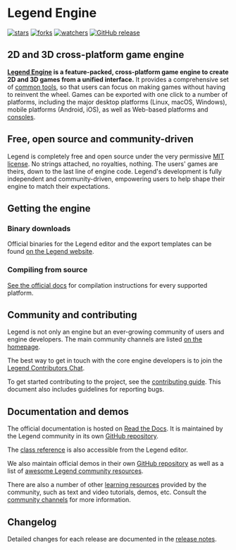 ﻿# Legend Engine

[![stars](https://img.shields.io/github/stars/HuaWangDongShi/LegendEngine.svg?style=social&label=Stars)](https://github.com/HuaWangDongShi/LegendEngine)
[![forks](https://img.shields.io/github/forks/HuaWangDongShi/LegendEngine.svg?style=social&label=Forks)](https://github.com/HuaWangDongShi/LegendEngine)
[![watchers](https://img.shields.io/github/watchers/HuaWangDongShi/LegendEngine.svg?style=social&label=Watchers)](https://github.com/HuaWangDongShi/LegendEngine)
[![GitHub release](https://img.shields.io/github/release/HuaWangDongShi/LegendEngine.svg)](https://github.com/HuaWangDongShi/LegendEngine/releases)

## 2D and 3D cross-platform game engine

**[Legend Engine](https://legendengine.org) is a feature-packed, cross-platform
game engine to create 2D and 3D games from a unified interface.** It provides a
comprehensive set of [common tools](https://legendengine.org/features), so that
users can focus on making games without having to reinvent the wheel. Games can
be exported with one click to a number of platforms, including the major desktop
platforms (Linux, macOS, Windows), mobile platforms (Android, iOS), as well as
Web-based platforms and [consoles](https://docs.legendengine.org/en/latest/tutorials/platform/consoles.html).

## Free, open source and community-driven

Legend is completely free and open source under the very permissive [MIT license](https://legendengine.org/license).
No strings attached, no royalties, nothing. The users' games are theirs, down
to the last line of engine code. Legend's development is fully independent and
community-driven, empowering users to help shape their engine to match their
expectations. 

## Getting the engine

### Binary downloads

Official binaries for the Legend editor and the export templates can be found
[on the Legend website](https://legendengine.org/download).

### Compiling from source

[See the official docs](https://docs.legendengine.org/en/latest/contributing/development/compiling)
for compilation instructions for every supported platform.

## Community and contributing

Legend is not only an engine but an ever-growing community of users and engine
developers. The main community channels are listed [on the homepage](https://legendengine.org/community).

The best way to get in touch with the core engine developers is to join the
[Legend Contributors Chat](https://chat.legendengine.org).

To get started contributing to the project, see the [contributing guide](CONTRIBUTING.md).
This document also includes guidelines for reporting bugs.

## Documentation and demos

The official documentation is hosted on [Read the Docs](https://docs.legendengine.org).
It is maintained by the Legend community in its own [GitHub repository](https://github.com/legendengine/docs).

The [class reference](https://docs.legendengine.org/en/latest/classes/)
is also accessible from the Legend editor.

We also maintain official demos in their own [GitHub repository](https://github.com/legendengine/Legend-demo-projects)
as well as a list of [awesome Legend community resources](https://github.com/legendengine/awesome-Legend).

There are also a number of other
[learning resources](https://docs.legendengine.org/en/latest/community/tutorials.html)
provided by the community, such as text and video tutorials, demos, etc.
Consult the [community channels](https://legendengine.org/community)
for more information.

## Changelog

Detailed changes for each release are documented in the [release notes](https://github.com/HuaWangDongShi/LegendEngine/releases).
